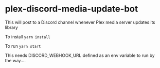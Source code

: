 # plex-discord-media-update-bot
This will post to a Discord channel whenever Plex media server updates its library

To install
```yarn install```

To run
```yarn start```

This needs DISCORD_WEBHOOK_URL defined as an env variable to run by the way....
